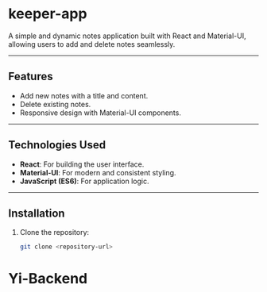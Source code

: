 # keeper-app

A simple and dynamic notes application built with React and Material-UI, allowing users to add and delete notes seamlessly.

---

## Features
- Add new notes with a title and content.
- Delete existing notes.
- Responsive design with Material-UI components.

---

## Technologies Used
- **React**: For building the user interface.
- **Material-UI**: For modern and consistent styling.
- **JavaScript (ES6)**: For application logic.

---

## Installation

1. Clone the repository:
   ```bash
   git clone <repository-url>
# Yi-Backend
